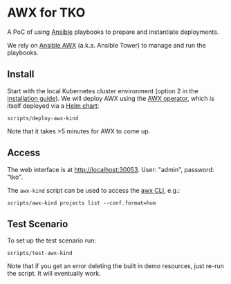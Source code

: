 AWX for TKO
===========

A PoC of using [Ansible](https://www.ansible.com/) playbooks to prepare and instantiate
deployments.

We rely on [Ansible AWX](https://www.ansible.com/awx/) (a.k.a. Ansible Tower) to manage
and run the playbooks.

Install
-------

Start with the local Kubernetes cluster environment (option 2 in the
[installation guide](INSTALL.md)). We will deploy AWX using the
[AWX operator](https://github.com/ansible/awx-operator), which is itself deployed
via a [Helm chart](https://github.com/ansible-community/awx-operator-helm):

    scripts/deploy-awx-kind

Note that it takes >5 minutes for AWX to come up.

Access
------

The web interface is at [http://localhost:30053](http://localhost:30053).
User: "admin", password: "tko".

The `awx-kind` script can be used to access the
[awx CLI](https://docs.ansible.com/automation-controller/latest/html/controllercli/),
e.g.:

    scripts/awx-kind projects list --conf.format=hum

Test Scenario
-------------

To set up the test scenario run:

    scripts/test-awx-kind

Note that if you get an error deleting the built in demo resources, just re-run the
script. It will eventually work.
